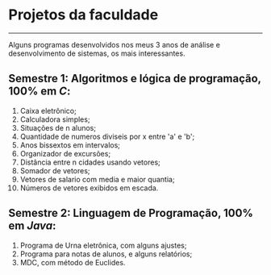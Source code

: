 # Projetos da faculdade
***
 
 Alguns  programas desenvolvidos nos meus 3 anos de análise e desenvolvimento de sistemas, os mais interessantes.

 ## **Semestre 1: Algoritmos e lógica de programação**, 100% em *C*:

1. Caixa eletrônico;
2. Calculadora simples;
3. Situações de n alunos;
4. Quantidade de numeros diviseis por x entre 'a' e 'b';
5. Anos bissextos em intervalos;
6. Organizador de excursões;
7. Distância entre n cidades usando vetores;
8. Somador de vetores;
9. Vetores de salario com media e maior quantia;
10. Números de vetores exibidos em escada.

## **Semestre 2: Linguagem de Programação**, 100% em *Java*:

1. Programa de Urna eletrônica, com alguns ajustes;
2. Programa para notas de alunos, e alguns relatórios;
3. MDC, com método de Euclides.

